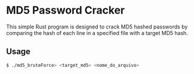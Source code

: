 # MD5 Password Cracker

This simple Rust program is designed to crack MD5 hashed passwords by comparing the hash of each line in a specified file with a target MD5 hash.

## Usage

```bash
$ ./md5_bruteForce> <target_md5> <nome_do_arquivo>
